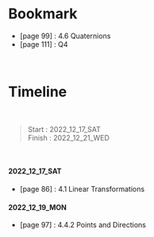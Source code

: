 # Bookmark

- [page 99]     : 4.6 Quaternions
- [page 111]    : Q4

<br>

# Timeline

<br>

>Start   : 2022_12_17_SAT<br>
>Finish  : 2022_12_21_WED

<br>

#### 2022_12_17_SAT 
- [page 86] : 4.1 Linear Transformations 

#### 2022_12_19_MON
- [page 97] : 4.4.2 Points and Directions 